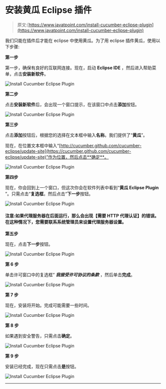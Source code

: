 # 安装黄瓜 Eclipse 插件

> 原文:[https://www.javatpoint.com/install-cucumber-eclipse-plugin](https://www.javatpoint.com/install-cucumber-eclipse-plugin)

我们只能在插件后才能在 eclipse 中使用黄瓜。为了用 eclipse 插件黄瓜，使用以下步骤:

**第一步**

第一步，确保有良好的互联网连接。现在，启动 **Eclipse IDE** ，然后进入帮助菜单，点击**安装新软件**。

![Install Cucumber Eclipse Plugin](../Images/78fae373af2b8d196df800ff7bbd97d3.png)

**第二步**

点击**安装新软件**后，会出现一个窗口提示，在该窗口中点击**添加**按钮。

![Install Cucumber Eclipse Plugin](../Images/1b5c9ba60033f1f6f0946c6365b55b17.png)

**第三步**

点击**添加**按钮后，根据您的选择在文本框中输入**名称**。我们提供了“**黄瓜**”。

现在，在位置文本框中输入“[http://cucumber.github.com/cucumber-eclipse/update-site](https://cucumber.github.com/cucumber-eclipse/update-site)”作为位置，然后点击**确定**。

![Install Cucumber Eclipse Plugin](../Images/7bebe5a5db9c35517b48300a620e15ba.png)

**第四步**

现在，你会回到上一个窗口，但这次你会在软件列表中看到“**黄瓜 Eclipse Plugin** ”。只需点击“**复选框**，然后点击“**下一步**按钮。

![Install Cucumber Eclipse Plugin](../Images/0e6cfd25748234838bc66e3994d49577.png)

#### 注意:如果代理服务器在后面运行，那么会出现【需要 HTTP 代理认证】的错误。在这种情况下，您需要联系系统管理员来设置代理服务器设置。

**第五步**

现在，点击**下一步**按钮。

![Install Cucumber Eclipse Plugin](../Images/7a0052e8d3aa0fe0178ef8d923a1b6c4.png)

**第 6 步**

单击许可窗口中的复选框“ ***我接受许可协议的条款*** ，然后单击**完成**。

![Install Cucumber Eclipse Plugin](../Images/e757cf533d82314796ab0f6dab059712.png)

**第 7 步**

现在，安装将开始。完成可能需要一些时间。

![Install Cucumber Eclipse Plugin](../Images/45464aeb2820913d888950993fb06d39.png)

**第 8 步**

如果遇到安全警告，只需点击**确定**。

![Install Cucumber Eclipse Plugin](../Images/d408dcbc4c434b02ca4f5cacf688d851.png)

**第 9 步**

安装已经完成，现在只需点击**是**按钮。

![Install Cucumber Eclipse Plugin](../Images/003f4a5fa5e9b724360a5b1a014cab53.png)

* * *